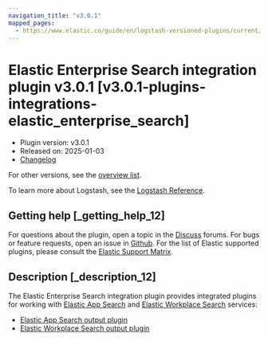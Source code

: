 ```yaml
---
navigation_title: "v3.0.1"
mapped_pages:
  - https://www.elastic.co/guide/en/logstash-versioned-plugins/current/v3.0.1-plugins-integrations-elastic_enterprise_search.html
---
```


# Elastic Enterprise Search integration plugin v3.0.1 [v3.0.1-plugins-integrations-elastic_enterprise_search]


* Plugin version: v3.0.1
* Released on: 2025-01-03
* [Changelog](https://github.com/logstash-plugins/logstash-integration-elastic_enterprise_search/blob/v3.0.1/CHANGELOG.md)

For other versions, see the [overview list](integration-elastic_enterprise_search-index.md).

To learn more about Logstash, see the [Logstash Reference](logstash://reference/index.md).

## Getting help [_getting_help_12]

For questions about the plugin, open a topic in the [Discuss](http://discuss.elastic.co) forums. For bugs or feature requests, open an issue in [Github](https://github.com/logstash-plugins/logstash-integration-elastic_enterprise_search). For the list of Elastic supported plugins, please consult the [Elastic Support Matrix](https://www.elastic.co/support/matrix#matrix_logstash_plugins).


## Description [_description_12]

The Elastic Enterprise Search integration plugin provides integrated plugins for working with [Elastic App Search](https://www.elastic.co/app-search) and [Elastic Workplace Search](https://www.elastic.co/workplace-search) services:

* [Elastic App Search output plugin](/lsr/plugins-outputs-elastic_app_search.md)
* [Elastic Workplace Search output plugin](/lsr/plugins-outputs-elastic_workplace_search.md)


